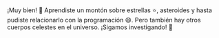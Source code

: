 ¡Muy bien! :clap: Aprendiste un montón sobre estrellas :star:, asteroides y hasta pudiste relacionarlo con la programación :smile:. Pero también hay otros cuerpos celestes en el universo. ¡Sigamos investigando! :rocket: